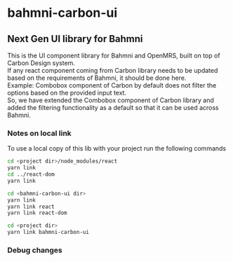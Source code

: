 # bahmni-carbon-ui

## Next Gen UI library for Bahmni

This is the UI component library for Bahmni and OpenMRS, built on top of Carbon Design system. <br/>
If any react component coming from Carbon library needs to be updated based on the requirements of Bahmni, it should be done here.<br/>
Example: Combobox component of Carbon by default does not filter the options based on the provided input text. <br/>
So, we have extended the Combobox component of Carbon library and added the filtering functionality as a default so that it can be used across Bahmni.

### Notes on local link

To use a local copy of this lib with your project run the following commands

```bash
cd <project dir>/node_modules/react
yarn link
cd ../react-dom
yarn link

cd <bahmni-carbon-ui dir>
yarn link
yarn link react
yarn link react-dom

cd <project dir>
yarn link bahmni-carbon-ui
```

### Debug changes
